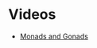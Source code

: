 # Videos

- [Monads and Gonads](https://www.youtube.com/watch?v=b0EF0VTs9Dc&ab_channel=GoogleTechTalks)
